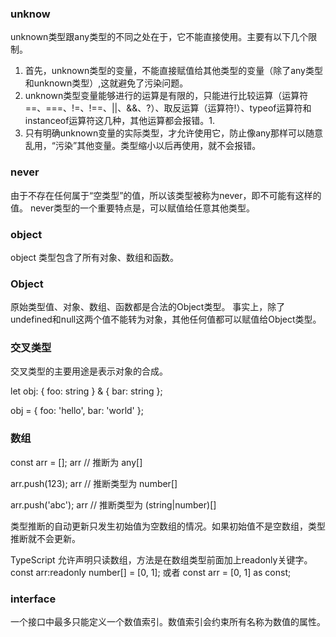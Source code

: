 ### unknow
 unknown类型跟any类型的不同之处在于，它不能直接使用。主要有以下几个限制。
1. 首先，unknown类型的变量，不能直接赋值给其他类型的变量（除了any类型和unknown类型）,这就避免了污染问题。
2. unknown类型变量能够进行的运算是有限的，只能进行比较运算（运算符==、===、!=、!==、||、&&、?）、取反运算（运算符!）、typeof运算符和instanceof运算符这几种，其他运算都会报错。1. 
3. 只有明确unknown变量的实际类型，才允许使用它，防止像any那样可以随意乱用，“污染”其他变量。类型缩小以后再使用，就不会报错。

### never
由于不存在任何属于“空类型”的值，所以该类型被称为never，即不可能有这样的值。
never类型的一个重要特点是，可以赋值给任意其他类型。

### object
object 类型包含了所有对象、数组和函数。

### Object
原始类型值、对象、数组、函数都是合法的Object类型。
事实上，除了undefined和null这两个值不能转为对象，其他任何值都可以赋值给Object类型。

### 交叉类型
交叉类型的主要用途是表示对象的合成。

let obj:
  { foo: string } &
  { bar: string };

obj = {
  foo: 'hello',
  bar: 'world'
};

### 数组
const arr = [];
arr // 推断为 any[]

arr.push(123);
arr // 推断类型为 number[]

arr.push('abc');
arr // 推断类型为 (string|number)[]

类型推断的自动更新只发生初始值为空数组的情况。如果初始值不是空数组，类型推断就不会更新。

TypeScript 允许声明只读数组，方法是在数组类型前面加上readonly关键字。
const arr:readonly number[] = [0, 1];
或者
const arr = [0, 1] as const;

### interface
一个接口中最多只能定义一个数值索引。数值索引会约束所有名称为数值的属性。



